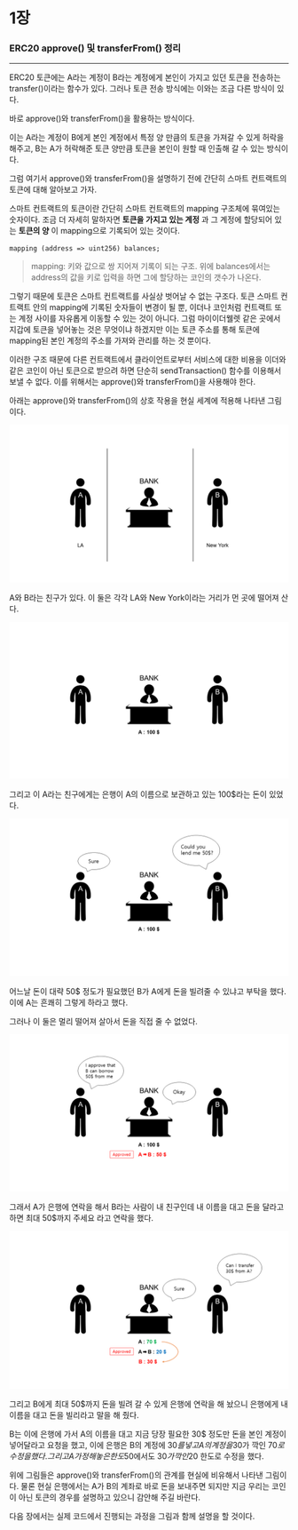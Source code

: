 # 1장
### ERC20 approve() 및 transferFrom() 정리
---

ERC20 토큰에는 A라는 계정이 B라는 계정에게 본인이 가지고 있던 토큰을 전송하는 transfer()이라는 함수가 있다.
그러나 토큰 전송 방식에는 이와는 조금 다른 방식이 있다.

바로 approve()와 transferFrom()을 활용하는 방식이다.

이는 A라는 계정이 B에게 본인 계정에서 특정 양 만큼의 토큰을 가져갈 수 있게 허락을 해주고, B는 A가 허락해준 토큰 양만큼 토큰을 본인이 원할 때 인출해 갈 수 있는 방식이다.

그럼 여기서 approve()와 transferFrom()을 설명하기 전에 간단히 스마트 컨트랙트의 토큰에 대해 알아보고 가자.

스마트 컨트랙트의 토큰이란 간단히 스마트 컨트랙트의 mapping 구조체에 묶여있는 숫자이다.
조금 더 자세히 말하자면 **토큰을 가지고 있는 계정** 과 그 계정에 할당되어 있는 **토큰의 양** 이 mapping으로 기록되어 있는 것이다.

~~~
mapping (address => uint256) balances;
~~~

> mapping: 키와 값으로 쌍 지어져 기록이 되는 구조.
위에 balances에서는 address의 값을 키로 입력을 하면 그에 할당하는 코인의 갯수가 나온다.

그렇기 때문에 토큰은 스마트 컨트랙트를 사실상 벗어날 수 없는 구조다.
토큰 스마트 컨트랙트 안의 mapping에 기록된 숫자들이 변경이 될 뿐, 이더나 코인처럼 컨트랙트 또는 계정 사이를 자유롭게 이동할 수 있는 것이 아니다. 그럼 마이이더웰렛 같은 곳에서 지갑에 토큰을 넣어놓는 것은 무엇이냐 하겠지만 이는 토큰 주소를 통해 토큰에 mapping된 본인 계정의 주소를 가져와 관리를 하는 것 뿐이다.

이러한 구조 때문에 다른 컨트랙트에서 클라이언트로부터 서비스에 대한 비용을 이더와 같은 코인이 아닌 토큰으로 받으려 하면 단순히 sendTransaction() 함수를 이용해서 보낼 수 없다.
이를 위해서는 approve()와 transferFrom()을 사용해야 한다.

아래는 approve()와 transferFrom()의 상호 작용을 현실 세계에 적용해 나타낸 그림이다.

![TACT_001](images/TCAT_001.png)

A와 B라는 친구가 있다.
이 둘은 각각 LA와 New York이라는 거리가 먼 곳에 떨어져 산다.

![TACT_002](images/TCAT_002.png)

그리고 이 A라는 친구에게는 은행이 A의 이름으로 보관하고 있는 100$라는 돈이 있었다.

![TACT_003](images/TCAT_003.png)

어느날 돈이 대략 50$ 정도가 필요했던 B가 A에게 돈을 빌려줄 수 있냐고 부탁을 했다.
이에 A는 흔쾌히 그렇게 하라고 했다.

그러나 이 둘은 멀리 떨어져 살아서 돈을 직접 줄 수 없었다.

![TACT_004](images/TCAT_004.png)

그래서 A가 은행에 연락을 해서 B라는 사람이 내 친구인데 내 이름을 대고 돈을 달라고 하면 최대 50$까지 주세요 라고 연락을 했다.

![TACT_005](images/TCAT_005.png)

그리고 B에게 최대 50$까지 돈을 빌려 갈 수 있게 은행에 연락을 해 놨으니 은행에게 내 이름을 대고 돈을 빌리라고 말을 해 줬다.

B는 이에 은행에 가서 A의 이름을 대고 지금 당장 필요한 30$ 정도만 돈을 본인 계정이 넣어달라고 요청을 했고, 이에 은행은 B의 계정에 30$를 넣고 A의 계정을 30$가 깍인 70$로 수정을 했다. 그리고 A가 정해놓은 한도 50$에서도 30$가 깍인 20$ 한도로 수정을 했다.

위에 그림들은 approve()와 transferFrom()의 관계를 현실에 비유해서 나타낸 그림이다.
물론 현실 은행에서는 A가 B의 계좌로 바로 돈을 보내주면 되지만 지금 우리는 코인이 아닌 토큰의 경우를 설명하고 있으니 감안해 주길 바란다.

다음 장에서는 실제 코드에서 진행되는 과정을 그림과 함께 설명을 할 것이다.

